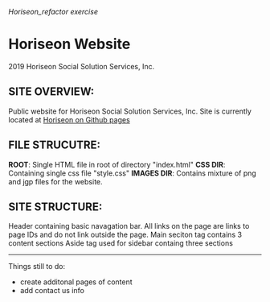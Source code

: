 *Horiseon_refactor exercise*
# Horiseon Website 
2019 Horiseon Social Solution Services, Inc.

## SITE OVERVIEW:
Public website for Horiseon Social Solution Services, Inc.
Site is currently located at [Horiseon on Github pages](https://github.com/trilambda122/Horiseon_refactor)

## FILE STRUCUTRE:

**ROOT**: Single HTML file in root of directory "index.html"
**CSS DIR**: Containing single css file "style.css"
**IMAGES DIR**: Contains mixture of png and jgp files for the website.  
 
 
 ## SITE STRUCTURE:
 Header containing basic navagation bar. 
 All links on the page are links to page IDs and do not link outside the page. 
 Main seciton tag contains 3 content sections 
 Aside tag used for sidebar containg three sections
 

----
Things still to do:
- create additonal pages of content 
- add contact us info